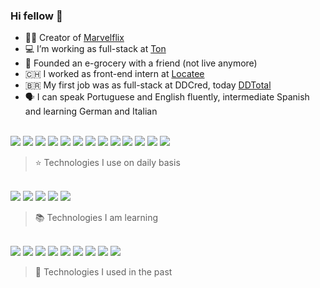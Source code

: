 ### Hi fellow :wave:
- :technologist: Creator of [Marvelflix](https://marvelflix.felops.vercel.app)
- :computer: I’m working as full-stack at [Ton](https://ton.stone.com.br/)
- :shopping_cart: Founded an e-grocery with a friend (not live anymore)
- :switzerland: I worked as front-end intern at [Locatee](https://locatee.com)
- :brazil: My first job was as full-stack at DDCred, today [DDTotal](https://www.ddtotal.com.br)
- :speaking_head: I can speak Portuguese and English fluently, intermediate Spanish and learning German and Italian

<br />

<div float="left">
  <img src="https://img.shields.io/badge/Amazon_AWS-%23232F3E?logo=amazon-aws&logoColor=white&style=flat-square"/>
  <img src="https://img.shields.io/badge/Node.js-%2343853D?&logo=node.js&logoColor=white&style=flat-square"/>
  <img src="https://img.shields.io/badge/Terraform-%23623CE4?logo=terraform&logoColor=white&style=flat-square"/>
  <img src="https://img.shields.io/badge/GitHub_Actions-%232088FF?&logo=github-actions&logoColor=white&style=flat-square"/>
  <img src="https://img.shields.io/badge/OpenAPI-%236BA539?logo=openapi-initiative&logoColor=white&style=flat-square"/>
  <img src="https://img.shields.io/badge/React-%2320232a?&logo=react&logoColor=%2361DAFB&style=flat-square"/>
  <img src="https://img.shields.io/badge/Redux-%23593D88?&logo=redux&logoColor=white&style=flat-square"/>
  <img src="https://img.shields.io/badge/Jest-%23C21325?&logo=jest&logoColor=white&style=flat-square"/>
  <img src="https://img.shields.io/badge/React_Native-%2320232A?&logo=react&logoColor=%2361DAFB&style=flat-square"/>
  <img src="https://img.shields.io/badge/Storybook-%23FF4785?&logo=storybook&logoColor=white&style=flat-square"/>
  <img src="https://img.shields.io/badge/ESLint-%234B32C3?&logo=eslint&logoColor=white&style=flat-square"/>
  <img src="https://img.shields.io/badge/TypeScript-%23007ACC?&logo=typescript&logoColor=white&style=flat-square"/>
  <img src="https://img.shields.io/badge/GitHub-%23181717?&logo=github&logoColor=white&style=flat-square"/>
<div>

> :star: Technologies I use on daily basis

<br />

<div float="left">
  <img src="https://img.shields.io/badge/Python-%233776AB?&logo=python&logoColor=white&style=flat-square"/>
  <img src="https://img.shields.io/badge/MongoDB-%234EA94B?&logo=mongodb&logoColor=white&style=flat-square"/>
  <img src="https://img.shields.io/badge/Google_Cloud-%234285F4?logo=google-cloud&logoColor=white&style=flat-square"/>
  <img src="https://img.shields.io/badge/Gatsby-%23663399?logo=Gatsby&logoColor=white&style=flat-square"/>
  <img src="https://img.shields.io/badge/Next.js-%23000000?logo=next.js&logoColor=white&style=flat-square"/>
<div>

> :books: Technologies I am learning

<br />

<div float="left">
  <img src="https://img.shields.io/badge/Microsoft_SQL_Server-%23CC2927?logo=microsoft-sql-server&logoColor=white&style=flat-square"/>
  <img src="https://img.shields.io/badge/MySQL-%2300F?&logo=mysql&logoColor=white&style=flat-square"/>
  <img src="https://img.shields.io/badge/PHP-%23777BB4?&logo=php&logoColor=white&style=flat-square"/>
  <img src="https://img.shields.io/badge/Laravel-%23FF2D20?&logo=laravel&logoColor=white&style=flat-square"/>
  <img src="https://img.shields.io/badge/Java-%23007396?&logo=java&logoColor=white&style=flat-square"/>
  <img src="https://img.shields.io/badge/jQuery-%230769AD?&logo=jquery&logoColor=white&style=flat-square"/>
  <img src="https://img.shields.io/badge/Angular-%23DD0031?&logo=angular&logoColor=white&style=flat-square"/>
  <img src="https://img.shields.io/badge/Bitbucket-%230052CC?&logo=bitbucket&logoColor=white&style=flat-square"/>
  <img src="https://img.shields.io/badge/Gulp-%23CF4647?&logo=gulp&logoColor=white&style=flat-square"/>
<div>

> :older_man: Technologies I used in the past
